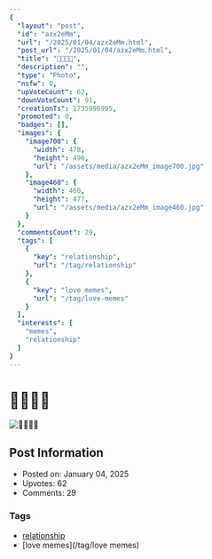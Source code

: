```yaml
---
{
  "layout": "post",
  "id": "azx2eMm",
  "url": "/2025/01/04/azx2eMm.html",
  "post_url": "/2025/01/04/azx2eMm.html",
  "title": "🫣🫣🫣🫣",
  "description": "",
  "type": "Photo",
  "nsfw": 0,
  "upVoteCount": 62,
  "downVoteCount": 91,
  "creationTs": 1735996995,
  "promoted": 0,
  "badges": [],
  "images": {
    "image700": {
      "width": 478,
      "height": 496,
      "url": "/assets/media/azx2eMm_image700.jpg"
    },
    "image460": {
      "width": 460,
      "height": 477,
      "url": "/assets/media/azx2eMm_image460.jpg"
    }
  },
  "commentsCount": 29,
  "tags": [
    {
      "key": "relationship",
      "url": "/tag/relationship"
    },
    {
      "key": "love memes",
      "url": "/tag/love-memes"
    }
  ],
  "interests": [
    "memes",
    "relationship"
  ]
}
---
```


# 🫣🫣🫣🫣

![🫣🫣🫣🫣](/assets/media/azx2eMm_image700.jpg)

## Post Information

- Posted on: January 04, 2025
- Upvotes: 62
- Comments: 29

### Tags

- [relationship](/tag/relationship)
- [love memes](/tag/love memes)
